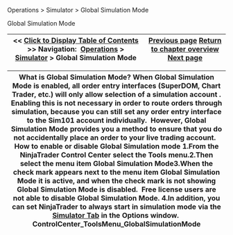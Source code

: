 ﻿


Operations \> Simulator \> Global Simulation Mode






















Global Simulation Mode







| \<\< [Click to Display Table of Contents](global_simulation_mode.md) \>\> **Navigation:**     [Operations](operations-1.md) \> [Simulator](simulation-1.md) \> Global Simulation Mode | [Previous page](live_simulation_environment-1.md) [Return to chapter overview](simulation-1.md) [Next page](trading_in_simulation-1.md) |
| --- | --- |













| What is Global Simulation Mode? When Global Simulation Mode is enabled, all order entry interfaces (SuperDOM, Chart Trader, etc.) will only allow selection of a simulation account . Enabling this is not necessary in order to route orders through simulation, because you can still set any order entry interface to the Sim101 account individually.  However, Global Simulation Mode provides you a method to ensure that you do not accidentally place an order to your live trading account.   How to enable or disable Global Simulation mode 1\.From the NinjaTrader Control Center select the Tools menu.2\.Then select the menu item Global Simulation Mode3\.When the check mark appears next to the menu item Global Simulation Mode it is active, and when the check mark is not showing Global Simulation Mode is disabled.  Free license users are not able to disable Global Simulation Mode. 4\.In addition, you can set NinjaTrader to always start in simulation mode via the [Simulator Tab](options_trading-1.md) in the Options window.  ControlCenter_ToolsMenu_GlobalSimulationMode |
| --- |









